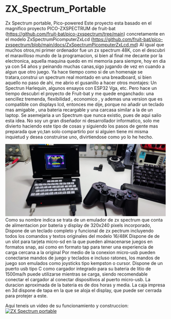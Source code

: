 # ZX_Spectrum_Portable
Zx Spectrum portable, Pico-powered
Este proyecto esta basado en el magnifico proyecto PICO-ZXSPECTRUM  de fruit-bat (https://github.com/fruit-bat/pico-zxspectrum/tree/main)
concretamente en el modelo ZxSpectrumPicomputerZxLcd (https://github.com/fruit-bat/pico-zxspectrum/blob/main/docs/ZxSpectrumPicomputerZxLcd.md)
Al igual que muchos otros,mi primer ordenador fue un zx spectrum 48K, con el descubri el maravilloso mundo de la programacion, si bien al final me
decante por la electronica, aquella maquina quedo en mi memoria para siempre, hoy en dia ya con 54 años y peinando muchas canas,sigo jugando de vez en cuando
a algun que otro juego.
Ya hace tiempo como si de un homenaje se tratara,construi un spectrum real montado en una breadboard, si bien aquello no paso de ahi, me abrio el gusanillo
a hacer otros montajes: Un Spectrun Harlequin, algunos ensayos con ESP32 Vga, etc.
Pero hace un tiempo descubri el proyecto de Fruit-bat y me quede enganchado: una sencillez tremenda, flexibilidad , economico , y ademas una version que es compatible con displays lcd, entonces me dije, porque no añadir un teclado mas amigable , una bateria recargable y una carcasa similar a la de un laptop.
Se asemejaria a un Spectrum que nunca existio, pues de aqui salio esta idea.
No soy un gran diseñador ni desarrollador informatico, solo me divierto haciendo este tipo de cosas y siguiendo los pasos de gente mas preparada que yo,tan 
solo compartirlo por si alguien tiene mi misma inquietud y desea construirse uno, divirtiendose como yo lo he hecho.

<img src="images/IMG_20241206_120013.jpg" width="800"/>
Como su nombre indica se trata de un emulador de zx spectrum que conta de alimentacion por bateria
y display de 320x240 pixels incorporado,
Dispone de un teclado completo y funcional de zx pectrum incluyendo todos los comandos y textos originales
del modelo 16/48K
Dispone de de un slot para tarjeta micro-sd en la que pueden almacenarse juegos en formatos snap, asi como
en formato tap para tener una experiencia de carga cercana a la original
Por medio de la conexion micro-usb pueden conectarse mandos de juego y teclados e incluso ratones, los mandos
de juego son emulados como joysticks tipo kempston o cursor.
Dispone de un puerto usb tipo C como cargador integrado para su bateria de litio de 1500ma/h
puede utilizarse mientras se carga, siendo recomendable conectar el cargador al conectar dispositivos
al puerto micro-usb.
La duracion aproximada de la bateria es de dos horas y media.
La caja impresa en 3d dispone de tapa en la que se aloja el display, que puede ser cerrada para protejer a este.

Aqui teneis un video de su funcionamiento y construccion:
[![ZX Spectrum portable](https://img.youtube.com/vi/VIDEO_ID/0.jpg)]((https://youtu.be/7DbhdgzA244))


